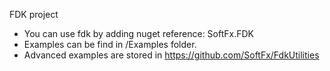 FDK project

- You can use fdk by adding nuget reference: SoftFx.FDK
- Examples can be find in /Examples folder.
- Advanced examples are stored in https://github.com/SoftFx/FdkUtilities
